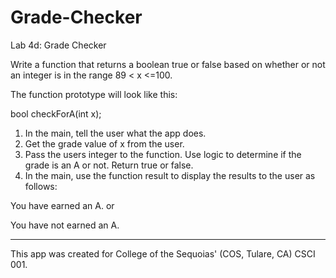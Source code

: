 # Grade-Checker

Lab 4d: Grade Checker

Write a function that returns a boolean true or false based on whether or not an integer is in the range 89 < x <=100.

The function prototype will look like this:

bool checkForA(int x);
1. In the main, tell the user what the app does.
2. Get the grade value of x from the user.
3. Pass the users integer to the function. Use logic to determine if the grade is an A or not. Return true or false.
4. In the main, use the function result to display the results to the user as follows:

You have earned an A.
or

You have not earned an A.

--------

This app was created for College of the Sequoias' (COS, Tulare, CA) CSCI 001.

